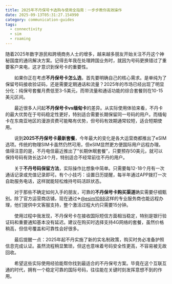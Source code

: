 ```yaml
---
title: 2025年不丹保号卡选购与使用全指南：一步步教你高效操作
date: 2025-09-13T05:31:27.154990
category: communication-guides
tags:
  - connectivity
  - sim
  - roaming
---
```


随着2025年数字游民和跨境商务人士的增多，越来越多朋友开始关注不丹这个神秘国度的通讯解决方案。记得去年我在处理跨国业务时，就因为号码更换错过了重要客户来电，这才意识到保号卡的重要性。

　　如果你正在考虑**不丹保号卡怎么选**，首先要明确自己的核心需求。是单纯为了保留号码接收验证码，还是需要定期通话和流量？2025年的市场已经出现了明显分化：纯保号套餐月费低至3-5美元，而带流量和通话功能的综合套餐则在10-15美元区间。

　　最近很多人问起**不丹保号卡vs缅甸卡**的差异。从实际使用体验来看，不丹卡的最大优势在于号码稳定性更好，特别适合需要长期保留同一号码的用户。而缅甸卡在东南亚地区的漫游资费可能略有优势，但号码有效期通常较短，适合短期使用。

　　说到**2025不丹保号卡最新套餐**，今年最大的变化是各大运营商都推出了eSIM选项。传统的物理SIM卡虽然仍然可用，但eSIM显然更方便国际用户远程办理。值得注意的是，不丹电信最近推出了“长期休眠套餐”，只要预存50美元，就可以保持号码有效长达24个月，特别适合不经常前往不丹的用户。

　　关于**不丹号码保留方法**，实际操作比想象中简单。只需要每12-18个月有一次通话记录或充值记录即可。有个小技巧：设置日历提醒，每半年通过APP拨打一次自助服务电话，这样就能轻松维持号码活跃状态。

　　对于那些不确定如何入手的朋友，可靠的**不丹保号卡购买渠道**确实需要仔细甄别。除了官方运营商店铺，现在通过✈[@esim1088](https://t.me/s/esim1088)这样的专业服务商也能远程办理，他们提供中文客服支持，整个激活过程大约只需要15分钟。

　　使用过程中我发现，不丹保号卡在接收国际短信方面相当稳定，特别是银行验证码和重要通知基本没有延迟。建议在购买时选择支持4G网络的套餐，虽然价格稍高，但信号覆盖和可靠性会好很多。

　　最后提醒一点：2025年起不丹实施了新的实名制政策，购买时务必准备护照信息完成认证。虽然流程稍显繁琐，但这也意味着号码安全性更高，不容易被无故回收。

　　希望这些实际使用经验能帮你找到最适合的不丹保号方案。毕竟在这个互联互通的时代，拥有一个稳定可靠的国际号码，往往能在关键时刻发挥意想不到的作用。